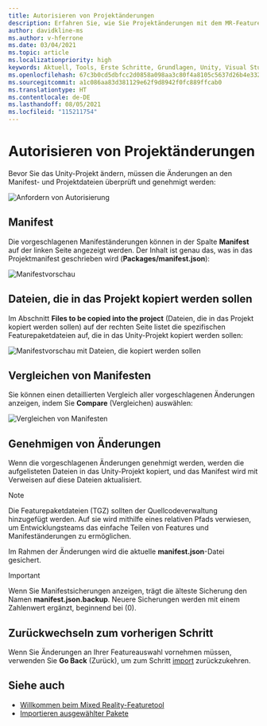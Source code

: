 ```yaml
---
title: Autorisieren von Projektänderungen
description: Erfahren Sie, wie Sie Projektänderungen mit dem MR-Featuretool für die HoloLens- und VR-Entwicklung autorisieren.
author: davidkline-ms
ms.author: v-hferrone
ms.date: 03/04/2021
ms.topic: article
ms.localizationpriority: high
keywords: Aktuell, Tools, Erste Schritte, Grundlagen, Unity, Visual Studio, Toolkit, Mixed Reality-Headset, Windows Mixed Reality-Headset, Virtual Reality-Headset, Installation, Windows, HoloLens, Emulator, Unreal, OpenXR
ms.openlocfilehash: 67c3b0cd5dbfcc2d0858a098aa3c80f4a8105c5637d26b4e33268d4b830b218e
ms.sourcegitcommit: a1c086aa83d381129e62f9d8942f0fc889ffcab0
ms.translationtype: HT
ms.contentlocale: de-DE
ms.lasthandoff: 08/05/2021
ms.locfileid: "115211754"
---
```

# <a name="authorizing-project-changes"></a>Autorisieren von Projektänderungen

Bevor Sie das Unity-Projekt ändern, müssen die Änderungen an den Manifest- und Projektdateien überprüft und genehmigt werden:

![Anfordern von Autorisierung](images/FeatureToolApprovalRequest.png)

## <a name="manifest"></a>Manifest

Die vorgeschlagenen Manifeständerungen können in der Spalte **Manifest** auf der linken Seite angezeigt werden. Der Inhalt ist genau das, was in das Projektmanifest geschrieben wird (**Packages/manifest.json**):

![Manifestvorschau](images/ManifestPreview.png)

## <a name="files-to-be-copied-into-the-project"></a>Dateien, die in das Projekt kopiert werden sollen

Im Abschnitt **Files to be copied into the project** (Dateien, die in das Projekt kopiert werden sollen) auf der rechten Seite listet die spezifischen Featurepaketdateien auf, die in das Unity-Projekt kopiert werden sollen:

![Manifestvorschau mit Dateien, die kopiert werden sollen](images/FilesToCopy.png)

## <a name="compare-manifests"></a>Vergleichen von Manifesten

Sie können einen detaillierten Vergleich aller vorgeschlagenen Änderungen anzeigen, indem Sie **Compare** (Vergleichen) auswählen:

![Vergleichen von Manifesten](images/FeatureToolCompareManifest.png)

## <a name="approving-changes"></a>Genehmigen von Änderungen

Wenn die vorgeschlagenen Änderungen genehmigt werden, werden die aufgelisteten Dateien in das Unity-Projekt kopiert, und das Manifest wird mit Verweisen auf diese Dateien aktualisiert.

> [!NOTE]
> Die Featurepaketdateien (TGZ) sollten der Quellcodeverwaltung hinzugefügt werden. Auf sie wird mithilfe eines relativen Pfads verwiesen, um Entwicklungsteams das einfache Teilen von Features und Manifeständerungen zu ermöglichen.

 Im Rahmen der Änderungen wird die aktuelle **manifest.json**-Datei gesichert.

> [!IMPORTANT]
> Wenn Sie Manifestsicherungen anzeigen, trägt die älteste Sicherung den Namen **manifest.json.backup**. Neuere Sicherungen werden mit einem Zahlenwert ergänzt, beginnend bei (0).

## <a name="going-back-to-the-previous-step"></a>Zurückwechseln zum vorherigen Schritt

Wenn Sie Änderungen an Ihrer Featureauswahl vornehmen müssen, verwenden Sie **Go Back** (Zurück), um zum Schritt [import](importing-features.md) zurückzukehren.

## <a name="see-also"></a>Siehe auch

- [Willkommen beim Mixed Reality-Featuretool](welcome-to-mr-feature-tool.md)
- [Importieren ausgewählter Pakete](importing-features.md)
